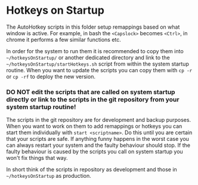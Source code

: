 # Hotkeys on Startup
The AutoHotkey scripts in this folder setup remappings based on what window is active. For example, in bash the `<Capslock>` becomes `<Ctrl>`, in chrome it performs a few similar functions etc.

In order for the system to run them it is recommended to copy them into `~/hotkeysOnStartup/` or another dedicated directory and link to the `~/hotkeysOnStartup/startHotkeys.sh` script from within the system startup routine. When you want to update the scripts you can copy them with `cp -r` or `cp -rf` to deploy the new version.

### DO NOT edit the scripts that are called on system startup directly or link to the scripts in the git repository from your system startup routine!
The scripts in the git repository are for development and backup purposes. When you want to work on them to add remappings or hotkeys you can start them individually with `start <scriptname>`. Do this until you are certain that your scripts are safe. If anything funny happens in the worst case you can always restart your system and the faulty behaviour should stop. If the faulty behaviour is caused by the scripts you call on system startup you won't fix things that way. 

In short think of the scripts in repository as development and those in `~/hotkeysOnStartup` as production.
